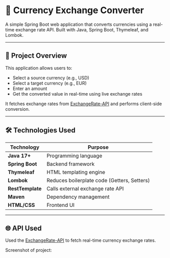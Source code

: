 # 💸 Currency Exchange Converter

A simple Spring Boot web application that converts currencies using a real-time exchange rate API. Built with Java, Spring Boot, Thymeleaf, and Lombok.

---

## 🧾 Project Overview

This application allows users to:
- Select a source currency (e.g., USD)
- Select a target currency (e.g., EUR)
- Enter an amount
- Get the converted value in real-time using live exchange rates

It fetches exchange rates from [ExchangeRate-API](https://www.exchangerate-api.com/) and performs client-side conversion.

---

## 🛠️ Technologies Used

| Technology | Purpose |
|----------|---------|
| **Java 17+** | Programming language |
| **Spring Boot** | Backend framework |
| **Thymeleaf** | HTML templating engine |
| **Lombok** | Reduces boilerplate code (Getters, Setters) |
| **RestTemplate** | Calls external exchange rate API |
| **Maven** | Dependency management |
| **HTML/CSS** | Frontend UI |

---

## 🌐 API Used

 Used the [ExchangeRate-API](https://www.exchangerate-api.com/) to fetch real-time currency exchange rates.

Screenshot of project: 
